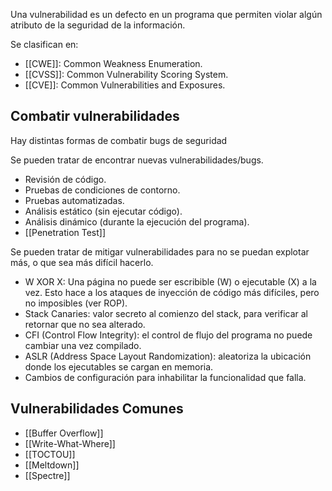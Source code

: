 Una vulnerabilidad es un defecto en un programa que permiten violar algún atributo de la seguridad de la información.

Se clasifican en:

- [[CWE]]: Common Weakness Enumeration.
- [[CVSS]]: Common Vulnerability Scoring System.
- [[CVE]]: Common Vulnerabilities and Exposures.

## Combatir vulnerabilidades

Hay distintas formas de combatir bugs de seguridad

Se pueden tratar de encontrar nuevas vulnerabilidades/bugs.

- Revisión de código.
- Pruebas de condiciones de contorno.
- Pruebas automatizadas.
- Análisis estático (sin ejecutar código).
- Análisis dinámico (durante la ejecución del programa).
- [[Penetration Test]]

Se pueden tratar de mitigar vulnerabilidades para no se puedan explotar más, o que sea más difícil hacerlo.

- W XOR X: Una página no puede ser escribible (W) o ejecutable (X) a la vez. Esto hace a los ataques de inyección de código más difíciles, pero no imposibles (ver ROP).
- Stack Canaries: valor secreto al comienzo del stack, para verificar al retornar que no sea alterado.
- CFI (Control Flow Integrity): el control de flujo del programa no puede cambiar una vez compilado.
- ASLR (Address Space Layout Randomization): aleatoriza la ubicación donde los ejecutables se cargan en memoria.
- Cambios de configuración para inhabilitar la funcionalidad que falla.

## Vulnerabilidades Comunes

- [[Buffer Overflow]]
- [[Write-What-Where]]
- [[TOCTOU]]
- [[Meltdown]]
- [[Spectre]]
